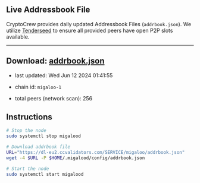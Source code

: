 ## Live Addressbook File

CryptoCrew provides daily updated Addressbook Files (`addrbook.json`). We utilize [Tenderseed](https://github.com/binaryholdings/tenderseed) to ensure all provided peers have open P2P slots available.

---
**Download: [addrbook.json](https://dl-eu2.ccvalidators.com/SERVICE/migaloo/addrbook.json)**
---

- last updated: Wed Jun 12 2024 01:41:55
- chain id: `migaloo-1`

- total peers (network scan): 256

## Instructions
```sh
# Stop the node
sudo systemctl stop migalood

# Download addrbook file
URL="https://dl-eu2.ccvalidators.com/SERVICE/migaloo/addrbook.json"
wget -4 $URL -P $HOME/.migalood/config/addrbook.json

# Start the node
sudo systemctl start migalood
```
